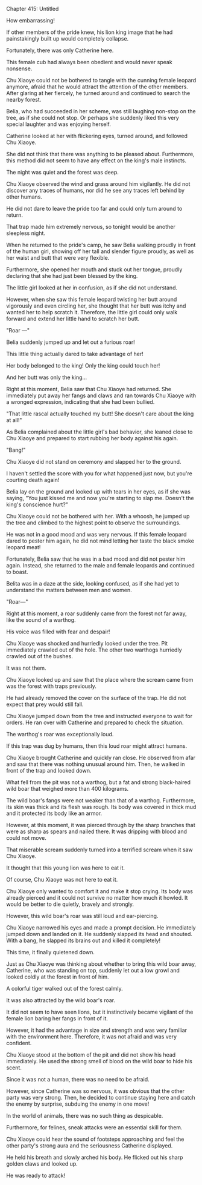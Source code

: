 Chapter 415: Untitled

How embarrassing\!

If other members of the pride knew, his lion king image that he had painstakingly built up would completely collapse.

Fortunately, there was only Catherine here.

This female cub had always been obedient and would never speak nonsense.

Chu Xiaoye could not be bothered to tangle with the cunning female leopard anymore, afraid that he would attract the attention of the other members. After glaring at her fiercely, he turned around and continued to search the nearby forest.

Belia, who had succeeded in her scheme, was still laughing non-stop on the tree, as if she could not stop. Or perhaps she suddenly liked this very special laughter and was enjoying herself.

Catherine looked at her with flickering eyes, turned around, and followed Chu Xiaoye.

She did not think that there was anything to be pleased about. Furthermore, this method did not seem to have any effect on the king's male instincts.

The night was quiet and the forest was deep.

Chu Xiaoye observed the wind and grass around him vigilantly. He did not discover any traces of humans, nor did he see any traces left behind by other humans.

He did not dare to leave the pride too far and could only turn around to return.

That trap made him extremely nervous, so tonight would be another sleepless night.

When he returned to the pride's camp, he saw Belia walking proudly in front of the human girl, showing off her tall and slender figure proudly, as well as her waist and butt that were very flexible.

Furthermore, she opened her mouth and stuck out her tongue, proudly declaring that she had just been blessed by the king.

The little girl looked at her in confusion, as if she did not understand.

However, when she saw this female leopard twisting her butt around vigorously and even circling her, she thought that her butt was itchy and wanted her to help scratch it. Therefore, the little girl could only walk forward and extend her little hand to scratch her butt.

"Roar —"

Belia suddenly jumped up and let out a furious roar\!

This little thing actually dared to take advantage of her\!

Her body belonged to the king\! Only the king could touch her\!

And her butt was only the king…

Right at this moment, Belia saw that Chu Xiaoye had returned. She immediately put away her fangs and claws and ran towards Chu Xiaoye with a wronged expression, indicating that she had been bullied.

"That little rascal actually touched my butt\! She doesn't care about the king at all\!"

As Belia complained about the little girl's bad behavior, she leaned close to Chu Xiaoye and prepared to start rubbing her body against his again.

"Bang\!"

Chu Xiaoye did not stand on ceremony and slapped her to the ground.

I haven't settled the score with you for what happened just now, but you're courting death again\!

Belia lay on the ground and looked up with tears in her eyes, as if she was saying, "You just kissed me and now you're starting to slap me. Doesn't the king's conscience hurt?"

Chu Xiaoye could not be bothered with her. With a whoosh, he jumped up the tree and climbed to the highest point to observe the surroundings.

He was not in a good mood and was very nervous. If this female leopard dared to pester him again, he did not mind letting her taste the black smoke leopard meat\!

Fortunately, Belia saw that he was in a bad mood and did not pester him again. Instead, she returned to the male and female leopards and continued to boast.

Belita was in a daze at the side, looking confused, as if she had yet to understand the matters between men and women.

"Roar—"

Right at this moment, a roar suddenly came from the forest not far away, like the sound of a warthog.

His voice was filled with fear and despair\!

Chu Xiaoye was shocked and hurriedly looked under the tree. Pit immediately crawled out of the hole. The other two warthogs hurriedly crawled out of the bushes.

It was not them.

Chu Xiaoye looked up and saw that the place where the scream came from was the forest with traps previously.

He had already removed the cover on the surface of the trap. He did not expect that prey would still fall.

Chu Xiaoye jumped down from the tree and instructed everyone to wait for orders. He ran over with Catherine and prepared to check the situation.

The warthog's roar was exceptionally loud.

If this trap was dug by humans, then this loud roar might attract humans.

Chu Xiaoye brought Catherine and quickly ran close. He observed from afar and saw that there was nothing unusual around him. Then, he walked in front of the trap and looked down.

What fell from the pit was not a warthog, but a fat and strong black-haired wild boar that weighed more than 400 kilograms.

The wild boar's fangs were not weaker than that of a warthog. Furthermore, its skin was thick and its flesh was rough. Its body was covered in thick mud and it protected its body like an armor.

However, at this moment, it was pierced through by the sharp branches that were as sharp as spears and nailed there. It was dripping with blood and could not move.

That miserable scream suddenly turned into a terrified scream when it saw Chu Xiaoye.

It thought that this young lion was here to eat it.

Of course, Chu Xiaoye was not here to eat it.

Chu Xiaoye only wanted to comfort it and make it stop crying. Its body was already pierced and it could not survive no matter how much it howled. It would be better to die quietly, bravely and strongly.

However, this wild boar's roar was still loud and ear-piercing.

Chu Xiaoye narrowed his eyes and made a prompt decision. He immediately jumped down and landed on it. He suddenly slapped its head and shouted. With a bang, he slapped its brains out and killed it completely\!

This time, it finally quietened down.

Just as Chu Xiaoye was thinking about whether to bring this wild boar away, Catherine, who was standing on top, suddenly let out a low growl and looked coldly at the forest in front of him.

A colorful tiger walked out of the forest calmly.

It was also attracted by the wild boar's roar.

It did not seem to have seen lions, but it instinctively became vigilant of the female lion baring her fangs in front of it.

However, it had the advantage in size and strength and was very familiar with the environment here. Therefore, it was not afraid and was very confident.

Chu Xiaoye stood at the bottom of the pit and did not show his head immediately. He used the strong smell of blood on the wild boar to hide his scent.

Since it was not a human, there was no need to be afraid.

However, since Catherine was so nervous, it was obvious that the other party was very strong. Then, he decided to continue staying here and catch the enemy by surprise, subduing the enemy in one move\!

In the world of animals, there was no such thing as despicable.

Furthermore, for felines, sneak attacks were an essential skill for them.

Chu Xiaoye could hear the sound of footsteps approaching and feel the other party's strong aura and the seriousness Catherine displayed.

He held his breath and slowly arched his body. He flicked out his sharp golden claws and looked up.

He was ready to attack\!